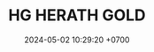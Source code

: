 ---
layout: teamCard
permalink: /team/:title.html
categories: LA2024JN
maincover: /assets/logos/BDLF.png
puntosLJMAYO24:
date: 2024-05-02 10:29:20 +0700
title: HG HERATH GOLD
tag: johto042024
color: black
puntosLJ202404: 12
grupo: sur
background: '#F16C38'
cover: /assets/ver.png
team: HG HERATH GOLD
ID: HG
status: <i class="fa-solid fa-check"></i>
---